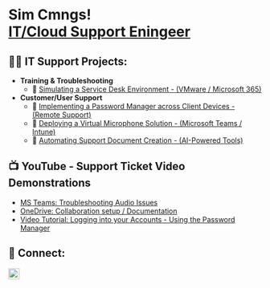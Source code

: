 <h1>Sim Cmngs! <br/><a href="https://github.com/simcmngs">IT/Cloud Support Eningeer</a></h1>

<h2>👨‍💻 IT Support Projects:</h2>

- <b>Training & Troubleshooting</b>
  - 💬 [Simulating a Service Desk Environment - (VMware / Microsoft 365)](https://github.com/SimCmngs/ITSupport-TrainingSimualtion)
- <b>Customer/User Support </b>
  - 🔐 [Implementing a Password Manager across Client Devices - (Remote Support)](https://github.com/SimCmngs/PasswordManager-Implementation)
  - 📲 [Deploying a Virtual Microphone Solution - (Microsoft Teams / Intune)](https://github.com/SimCmngs/MSTeamsVirtualMic-AppDeployment)
  - 📝 [Automating Support Document Creation - (AI-Powered Tools)](https://github.com/SimCmngs/SupportDocs-AI-Automation)

<h2>📺 YouTube - Support Ticket Video Demonstrations</h2>

- [MS Teams: Troubleshooting Audio Issues](https://youtu.be/qudKhUeyLH0)
- [OneDrive: Collaboration setup / Documentation](https://youtu.be/JdyWYHMRDXc)
- [Video Tutorial: Logging into your Accounts - Using the Password Manager](https://youtu.be/6g3I2nGUg50)

<h2> 🤳 Connect:</h2>

[<img align="left" alt="JoshMadakor | YouTube" width="22px" src="https://cdn.jsdelivr.net/npm/simple-icons@v3/icons/youtube.svg" />][youtube]

[youtube]: https://www.youtube.com/@SimCmngs/playlists

<!--
**simcmngs/simcmngs** is a ✨ _special_ ✨ repository because its `README.md` (this file) appears on your GitHub profile.

Here are some ideas to get you started:

- 🔭 I’m currently working on ...
- 🌱 I’m currently learning ...
- 👯 I’m looking to collaborate on ...
- 🤔 I’m looking for help with ...
- 💬 Ask me about ...
- 📫 How to reach me: ...
- 😄 Pronouns: ...
- ⚡ Fun fact: ...
-->
